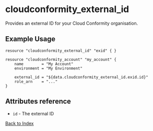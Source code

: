 # cloudconformity_external_id

Provides an external ID for your Cloud Conformity organisation.

## Example Usage
```hcl
resource "cloudconformity_external_id" "exid" { }

resource "cloudconformity_account" "my_account" {
    name        = "My Account"
    environment = "My Environment"

    external_id = "${data.cloudconformity_external_id.exid.id}"
    role_arn    = "..."
}
```

## Attributes reference
 - `id` - The external ID

[Back to Index](../README.md)